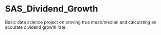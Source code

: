 # SAS_Dividend_Growth
Basic data science project on proving true mean/median and calculating an accurate dividend growth rate.
